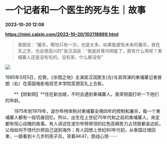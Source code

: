 # 一个记者和一个医生的死与生｜故事

**2023-10-20 12:08**

**https://mini.caixin.com/2023-10-20/102118869.html**

> 普朗说：“屠杀，哪怕只有一次，也是太多。如果能避免未来的屠杀，我在天之灵，也会很高兴的”吴汉润说：“我是好莱坞明星了，那有什么用呢？柬埔寨人还是没有吃的，没有家，什么都没有”

  

![](https://img.caixin.com/2023-10-20/169779560056845_840_560.jpg)

1985年3月5日，伦敦，《杀戮之地》主演吴汉润医生(左)与其饰演的柬埔寨记者普朗（右）在英国电影电视艺术学院奖颁奖礼上合影。

  

　　**【财新网】**住在新加坡，不时会遇到柬埔寨人。我常侧面打听一下他们的年龄。

　　1975年到1979年，波尔布特体制对柬埔寨全境四年的控制和屠杀，每一个柬埔寨人都有一段切身回忆。所以，出生在上世纪70年代和之前的柬埔寨人，肯定都有惊心动魄的故事。有人讲述在波尔布特带领的红色高棉势力占领首都金边前，父母如何不惜代价把自己送到海外；有人回想上世纪80年代初，从泰国过境回柬，一路看到十几岁的孩子兵，背着AK47，胆战心惊⋯⋯
